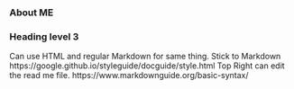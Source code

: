 ### About ME 
<h3>Heading level 3</h3>
Can use HTML and regular Markdown for same thing. 
Stick to Markdown
https://google.github.io/styleguide/docguide/style.html
Top Right can edit the read me file.
https://www.markdownguide.org/basic-syntax/
